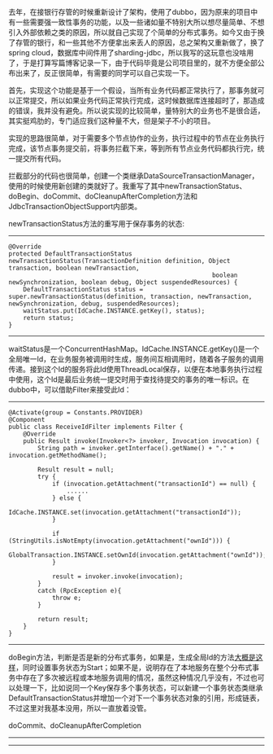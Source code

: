 
  去年，在接银行存管的时候重新设计了架构，使用了dubbo，因为原来的项目中有一些需要强一致性事务的功能，以及一些诸如量不特别大所以想尽量简单、不想引入外部依赖之类的原因，所以就自己实现了个简单的分布式事务。如今又由于换了存管的银行，和一些其他不方便拿出来丢人的原因，总之架构又重新做了，换了spring cloud，数据库中间件用了sharding-jdbc，所以我写的这玩意也没啥用了，于是打算写篇博客记录一下，由于代码毕竟是公司项目里的，就不方便全部公布出来了，反正很简单，有需要的同学可以自己实现一下。   

  首先，实现这个功能是基于一个假设，当所有业务代码都正常执行了，那事务就可以正常提交，所以如果业务代码正常执行完成，这时候数据库连接超时了，那造成的错误，我并没有避免。所以说实现的比较简单，量特别大的业务也不是很合适，其实挺鸡肋的，专门适应我们这种量不大，但是架子不小的项目。   

  实现的思路很简单，对于需要多个节点协作的业务，执行过程中的节点在业务执行完成，该节点事务提交前，将事务拦截下来，等到所有节点业务代码都执行完，统一提交所有代码。   

  拦截部分的代码也很简单，创建一个类继承DataSourceTransactionManager，使用的时候使用新创建的类就好了。我重写了其中newTransactionStatus、doBegin、doCommit、doCleanupAfterCompletion方法和JdbcTransactionObjectSupport内部类。   

  newTransactionStatus方法的重写用于保存事务的状态:   

-----

    @Override
    protected DefaultTransactionStatus newTransactionStatus(TransactionDefinition definition, Object transaction, boolean newTransaction,
                                                            boolean newSynchronization, boolean debug, Object suspendedResources) {
        DefaultTransactionStatus status = super.newTransactionStatus(definition, transaction, newTransaction, newSynchronization, debug, suspendedResources);
        waitStatus.put(IdCache.INSTANCE.getKey(), status);
        return status;
    }

-----

  waitStatus是一个ConcurrentHashMap。IdCache.INSTANCE.getKey()是一个全局唯一Id，在业务服务被调用时生成，服务间互相调用时，随着各子服务的调用传递。接到这个Id的服务将此Id使用ThreadLocal保存，以便在本地事务执行过程中使用，这个Id是最后业务统一提交时用于查找待提交的事务的唯一标识。在dubbo中，可以借助Filter来接受此Id：

-----

    @Activate(group = Constants.PROVIDER)
    @Component
    public class ReceiveIdFilter implements Filter {
        @Override
        public Result invoke(Invoker<?> invoker, Invocation invocation) {
            String path = invoker.getInterface().getName() + "." + invocation.getMethodName();

            Result result = null;
            try {
                if (invocation.getAttachment("transactionId") == null) {
                    ......
                } else {
                    IdCache.INSTANCE.set(invocation.getAttachment("transactionId"));
                }

                if (StringUtils.isNotEmpty(invocation.getAttachment("ownId"))) {
                    GlobalTransaction.INSTANCE.setOwnId(invocation.getAttachment("ownId"));
                }

                result = invoker.invoke(invocation);
            }
            catch (RpcException e){
                throw e;
            }

            return result;
        }
    }

-----

  doBegin方法，判断是否是新的分布式事务，如果是，生成全局Id的方法[大概是这样](https://github.com/saaavsaaa/warn-report/blob/master/src/main/java/util/IdGenerator.java)，同时设置事务状态为Start；如果不是，说明存在了本地服务在整个分布式事务中存在了多次被远程或本地服务调用的情况，虽然这种情况几乎没有，不过也可以处理一下，比如说同一个Key保存多个事务状态，可以新建一个事务状态类继承DefaultTransactionStatus并增加一个对下一个事务状态对象的引用，形成链表，不过这里对我基本没用，所以一直放着没管。     

  doCommit、doCleanupAfterCompletion

-----



-----




```markdown
```
